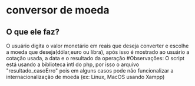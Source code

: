 # conversor de moeda
## O que ele faz?
O usuário digita o valor monetário em reais que deseja converter e escolhe a moeda que deseja(dólar,euro ou libra), após isso é mostrado ao usuário a cotação usada, a data e o resultado da operação
#Observações:
O script está usando a biblioteca intl do php, por isso o arquivo "resultado_casoErro" pois em alguns casos pode não funcionalizar a internacionalização de moeda (ex: Linux, MacOS usando Xampp)
